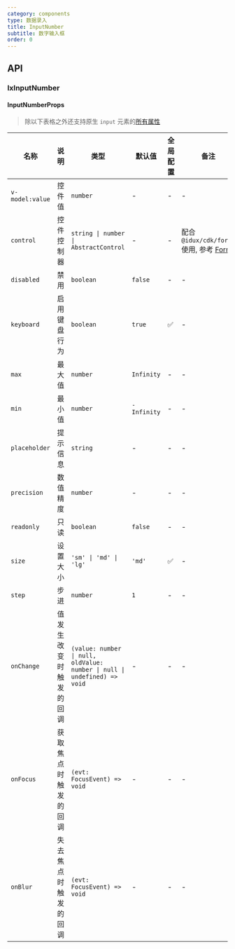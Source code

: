 ```yaml
---
category: components
type: 数据录入
title: InputNumber
subtitle: 数字输入框
order: 0
---
```


## API

### IxInputNumber

#### InputNumberProps

> 除以下表格之外还支持原生 `input` 元素的[所有属性](https://developer.mozilla.org/zh-CN/docs/Web/HTML/Element/input)

| 名称 | 说明 | 类型  | 默认值 | 全局配置 | 备注 |
| --- | --- | --- | --- | --- | --- |
| `v-model:value` | 控件值 | `number` | - | - | - |
| `control` | 控件控制器 | `string \| number \| AbstractControl` | - | - | 配合 `@idux/cdk/forms` 使用, 参考 [Form](/components/form/zh) |
| `disabled` | 禁用 | `boolean` | `false` | - | - |
| `keyboard` | 启用键盘行为 | `boolean` | `true` | ✅ | - |
| `max` | 最大值 | `number` | `Infinity` | - | - |
| `min` | 最小值 | `number` | `-Infinity` | - | - |
| `placeholder` | 提示信息 | `string` | - | - | - |
| `precision` | 数值精度 | `number` | - | - | - |
| `readonly` | 只读 | `boolean` | `false` | - | - |
| `size` | 设置大小 | `'sm' \| 'md' \| 'lg'` | `'md'` | ✅ | - |
| `step` | 步进 | `number` | `1` | - | - |
| `onChange` | 值发生改变时触发的回调 | `(value: number \| null, oldValue: number \| null \| undefined) => void` | - | - | - |
| `onFocus` | 获取焦点时触发的回调 | `(evt: FocusEvent) => void` | - | - | - |
| `onBlur` | 失去焦点时触发的回调 | `(evt: FocusEvent) => void` | - | - | - |
